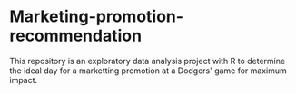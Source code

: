 # Marketing-promotion-recommendation
This repository is an exploratory data analysis project with R to determine the ideal day for a marketting promotion at a Dodgers' game for maximum impact.
